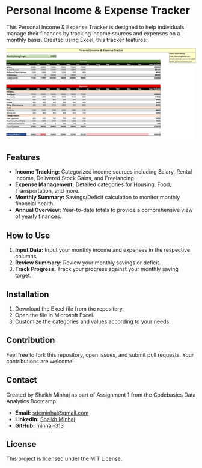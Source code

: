 # Personal Income & Expense Tracker

This Personal Income & Expense Tracker is designed to help individuals manage their finances by tracking income sources and expenses on a monthly basis. Created using Excel, this tracker features:

![Preview](https://github.com/minhaj-313/Personal-Expense-Tracker-Using-Excel-Assignment-1-/blob/main/Personal%20Income%20&%20Expense%20Tracker%20By%20Shaikh%20Minhaj.png?raw=true)

## Features
- **Income Tracking:** Categorized income sources including Salary, Rental Income, Delivered Stock Gains, and Freelancing.
- **Expense Management:** Detailed categories for Housing, Food, Transportation, and more.
- **Monthly Summary:** Savings/Deficit calculation to monitor monthly financial health.
- **Annual Overview:** Year-to-date totals to provide a comprehensive view of yearly finances.

## How to Use
1. **Input Data:** Input your monthly income and expenses in the respective columns.
2. **Review Summary:** Review your monthly savings or deficit.
3. **Track Progress:** Track your progress against your monthly saving target.

## Installation
1. Download the Excel file from the repository.
2. Open the file in Microsoft Excel.
3. Customize the categories and values according to your needs.

## Contribution
Feel free to fork this repository, open issues, and submit pull requests. Your contributions are welcome!

## Contact
Created by Shaikh Minhaj as part of Assignment 1 from the Codebasics Data Analytics Bootcamp.
- **Email:** [sdeminhaj@gmail.com](mailto:sdeminhaj@gmail.com)
- **LinkedIn:** [Shaikh Minhaj](https://linkedin.com/in/minhaj313)
- **GitHub:** [minhaj-313](https://github.com/minhaj-313)

## License
This project is licensed under the MIT License.
